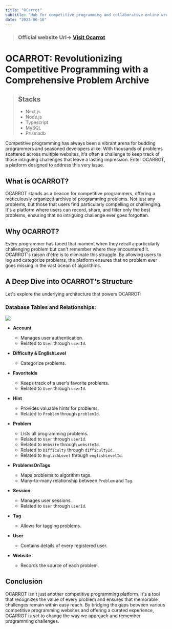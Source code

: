 ```yaml
---
title: "OCarrot"
subtitle: "Hub for competitive programming and collaborative online wrong-answer notebooks"
date: "2023-06-10"
---
```

> ### Official website Url->  [Visit Ocarrot](https://o-carrot.vercel.app/)

# OCARROT: Revolutionizing Competitive Programming with a Comprehensive Problem Archive

> ## Stacks
>
> - Next.js
> - Node.js
> - Typescript
> - MySQL
> - Prismadb

Competitive programming has always been a vibrant arena for budding programmers and seasoned developers alike. With thousands of problems scattered across multiple websites, it's often a challenge to keep track of those intriguing challenges that leave a lasting impression. Enter OCARROT, a platform designed to address this very issue.

## What is OCARROT?

OCARROT stands as a beacon for competitive programmers, offering a meticulously organized archive of programming problems. Not just any problems, but those that users find particularly compelling or challenging. It's a platform where users can record, share, and filter only the best problems, ensuring that no intriguing challenge ever goes forgotten.

## Why OCARROT?

Every programmer has faced that moment when they recall a particularly challenging problem but can't remember where they encountered it. OCARROT's raison d'être is to eliminate this struggle. By allowing users to log and categorize problems, the platform ensures that no problem ever goes missing in the vast ocean of algorithms.

## A Deep Dive into OCARROT's Structure

Let's explore the underlying architecture that powers OCARROT:

### Database Tables and Relationships:

![](https://lh3.googleusercontent.com/pw/AIL4fc-Ty9SiRT-vXSiVE5UnMzUpvj1losK3KOrfOFsGqVs21wzAc95jDaDo_L_W84i-aIG_foUoq92Z6dBpYbzAE5KElnT5Q_vXKUFmVFeLf3Q2k670S9M=w2400)

- **Account**
  - Manages user authentication.
  - Related to `User` through `userId`.
  
- **Difficulty & EnglishLevel**
  - Categorize problems.
  
- **FavoriteIds**
  - Keeps track of a user's favorite problems.
  - Related to `User` through `userId`.
  
- **Hint**
  - Provides valuable hints for problems.
  - Related to `Problem` through `problemId`.
  
- **Problem**
  - Lists all programming problems.
  - Related to `User` through `userId`.
  - Related to `Website` through `websiteId`.
  - Related to `Difficulty` through `difficultyId`.
  - Related to `EnglishLevel` through `englishLevelId`.
  
- **ProblemsOnTags**
  - Maps problems to algorithm tags.
  - Many-to-many relationship between `Problem` and `Tag`.
  
- **Session**
  - Manages user sessions.
  - Related to `User` through `userId`.
  
- **Tag**
  - Allows for tagging problems.
  
- **User**
  - Contains details of every registered user.
  
- **Website**
  - Records the source of each problem.

## Conclusion

OCARROT isn't just another competitive programming platform. It's a tool that recognizes the value of every problem and ensures that memorable challenges remain within easy reach. By bridging the gaps between various competitive programming websites and offering a curated experience, OCARROT is set to change the way we approach and remember programming challenges.

